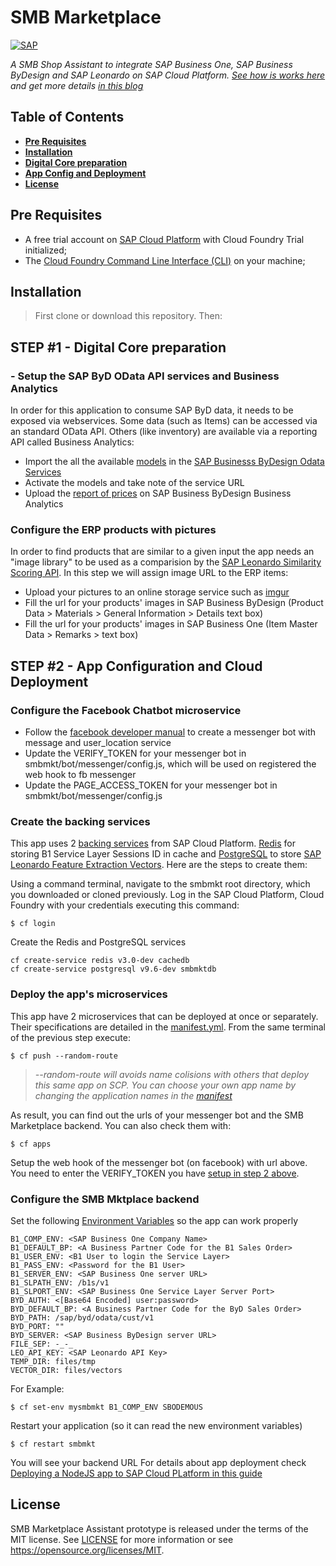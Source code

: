 # SMB Marketplace
[![SAP](https://i.imgur.com/S8BS6PX.png)](https://sap.com)

*A SMB Shop Assistant to integrate SAP Business One, SAP Business ByDesign and SAP Leonardo on SAP Cloud Platform. [See how is works here](https://www.youtube.com/watch?v=M3puey2iw30) and get more details [in this blog](https://blogs.sap.com/2018/05/24/digital-transformation-for-smbs-the-intelligent-enterprise)*

## Table of Contents
* **[Pre Requisites](#pre-requisites)**
* **[Installation](#installation)**
* **[Digital Core preparation](#step-1---digital-core-preparation)**
* **[App Config and Deployment](#step-2----app-configuration-and-cloud-deployment)**
* **[License](#license)**

## Pre Requisites
* A free trial account on [SAP Cloud Platform]((https://cloudplatform.sap.com)) with Cloud Foundry Trial initialized;
* The [Cloud Foundry Command Line Interface (CLI)](https://docs.cloudfoundry.org/cf-cli/install-go-cli.html) on your machine;

## Installation
> First clone or download this repository. Then:


## STEP #1 - Digital Core preparation
### - Setup the SAP ByD OData API services and Business Analytics
In order for this application to consume SAP ByD data, it needs to be exposed via webservices. Some data (such as Items) can be accessed via an standard OData API. Others (like inventory) are available via a reporting API called Business Analytics:
* Import the all the available [models](https://github.com/B1SA/smbmkt/tree/master/models/byd) in the [SAP Businesss ByDesign Odata Services](https://www.youtube.com/watch?v=z6mF_1hFths)
* Activate the models and take note of the service URL
* Upload the [report of prices](https://github.com/B1SA/smbmkt/tree/master/models/reports) on SAP Business ByDesign Business Analytics

### Configure the ERP products with pictures
In order to find products that are similar to a given input the app needs an "image library" to be used as a comparision by the [SAP Leonardo Similarity Scoring API](https://api.sap.com/shell/discover/contentpackage/SAPLeonardoMLFunctionalServices/api/similarity_scoring_api). In this step we will assign image URL to the ERP items:
* Upload your pictures to an online storage service such as [imgur](imgur.com)  
* Fill the url for your products' images in SAP Business ByDesign (Product Data > Materials > General Information > Details text box)
* Fill the url for your products' images in SAP Business One (Item Master Data > Remarks > text box)

## STEP #2 -  App Configuration and Cloud Deployment
### Configure the Facebook Chatbot microservice
* Follow the [facebook developer manual](https://developers.facebook.com/docs/messenger-platform/getting-started) to create a messenger bot with message and user_location service 
* Update the VERIFY_TOKEN for your messenger bot in smbmkt/bot/messenger/config.js, which will be used on registered the web hook to fb messenger
* Update the PAGE_ACCESS_TOKEN for your messenger bot in smbmkt/bot/messenger/config.js

### Create the backing services
This app uses 2 [backing services](https://12factor.net/backing-services) from SAP Cloud Platform. [Redis](https://redis.io) for storing B1 Service Layer Sessions ID in cache and [PostgreSQL](https://www.postgresql.org/) to store [SAP Leonardo Feature Extraction Vectors](https://api.sap.com/api/img_feature_extraction_api/resource). Here are the steps to create them:

Using a command terminal, navigate to the smbmkt root directory, which you downloaded or cloned previously.
Log in the SAP Cloud Platform, Cloud Foundry with your credentials executing this command:
```
$ cf login
```
Create the Redis and PostgreSQL services
```
cf create-service redis v3.0-dev cachedb
cf create-service postgresql v9.6-dev smbmktdb
```

### Deploy the app's microservices
This app have 2 microservices that can be deployed at once or separately. Their specifications are detailed in the [manifest.yml](manifest.yml). From the same terminal of the previous step execute:
```
$ cf push --random-route
```
>*--random-route will avoids name colisions with others that deploy this same app on SCP. You can choose your own app name by changing the application names in the [manifest](manifest.yml)*

As result, you can find out the urls of your messenger bot and the SMB Marketplace backend. You can also check them with:
```
$ cf apps
```
Setup the web hook of the messenger bot (on facebook) with url above. You need to enter the VERIFY_TOKEN you have [setup in step 2 above](#configure-the-facebook-chatbot-microservice).

### Configure the SMB Mktplace backend

Set the following [Environment Variables](https://12factor.net/config) so the app can work properly
```
B1_COMP_ENV: <SAP Business One Company Name>
B1_DEFAULT_BP: <A Business Partner Code for the B1 Sales Order>
B1_USER_ENV: <B1 User to login the Service Layer>
B1_PASS_ENV: <Password for the B1 User>
B1_SERVER_ENV: <SAP Business One server URL>
B1_SLPATH_ENV: /b1s/v1
B1_SLPORT_ENV: <SAP Business One Service Layer Server Port>
BYD_AUTH: <[Base64 Encoded] user:password>
BYD_DEFAULT_BP: <A Business Partner Code for the ByD Sales Order>
BYD_PATH: /sap/byd/odata/cust/v1
BYD_PORT: ""
BYD_SERVER: <SAP Business ByDesign server URL>
FILE_SEP: -_-_
LEO_API_KEY: <SAP Leonardo API Key> 
TEMP_DIR: files/tmp
VECTOR_DIR: files/vectors
```
For Example:
```
$ cf set-env mysmbmkt B1_COMP_ENV SBODEMOUS
```
Restart your application (so it can read the new environment variables)
```
$ cf restart smbmkt
```

You will see your backend URL
For details about app deployment check [Deploying a NodeJS app to SAP Cloud PLatform in this guide](https://github.com/B1SA/B1_SCP_HandsOn/blob/master/HandsOn_SCP_Instructions_v3.pdf)

## License
SMB Marketplace Assistant prototype is released under the terms of the MIT license. See [LICENSE](LICENSE) for more information or see https://opensource.org/licenses/MIT.
